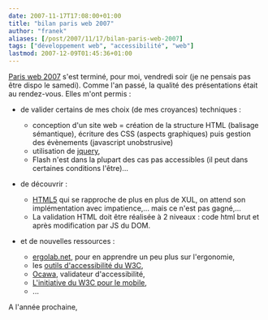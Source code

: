 ```yaml
---
date: 2007-11-17T17:08:00+01:00
title: "bilan paris web 2007"
author: "franek"
aliases: [/post/2007/11/17/bilan-paris-web-2007]
tags: ["développement web", "accessibilité", "web"]
lastmod: 2007-12-09T01:45:36+01:00
---
```

[Paris web 2007](http://2007.paris-web.fr) s'est terminé, pour moi, vendredi soir (je ne pensais pas être dispo le samedi). Comme l'an passé, la qualité des présentations était au rendez-vous. Elles m'ont permis :

- de valider certains de mes choix (de mes croyances) techniques : 
  - conception d'un site web = création de la structure HTML (balisage sémantique), écriture des CSS (aspects graphiques) puis gestion des évènements (javascript unobstrusive)
  - utilisation de [jquery](http://jquery.com),
  - Flash n'est dans la plupart des cas pas accessibles (il peut dans certaines conditions l'être)...
- de découvrir : 
  - [HTML5](http://www.html5.fr/) qui se rapproche de plus en plus de XUL, on attend son implémentation avec impatience,... mais ce n'est pas gagné,...
  - La validation HTML doit être réalisée à 2 niveaux : code html brut et après modification par JS du DOM.

- et de nouvelles ressources : 
  - [ergolab.net](http://www.ergolab.net/), pour en apprendre un peu plus sur l'ergonomie,
  - les [outils d'accessibilité du W3C](http://www.w3.org/WAI/),
  - [Ocawa](http://www.ocawa.com/fr/Accueil.htm), validateur d'accessibilité,
  - [L'initiative du W3C pour le mobile](http://www.w3.org/Mobile/),
  - ...

A l'année prochaine,
